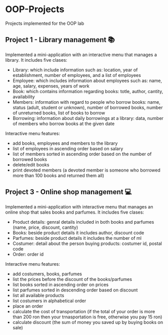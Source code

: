 # OOP-Projects

Projects implemented for the OOP lab

## Project 1 - Library management :books:
Implemented a mini-application with an interactive menu that manages a library. It includes five clases: 
* Library: which include information such as: location, year of establishment, number of employees, and a list of employees 
* Employee: which includes information about employees such as: name, age, salary, expenses, years of work
* Book: which contains information regarding books: totle, author, cantity, availability
* Members: information with regard to people who borrow books: name, status (adult, student or unknown), number of borrowed books, number of unreturned books, list of books to borrow
* Borrowing: information about daily borrowings at a library: data, number of members who borrow books at the given date

Interactive menu features:
* add books, employees and members to the library
* list of employees in ascending order based on salary
* list of members sorted in ascending order based on the number of borrowed books
* delete/edit books
* print devoted members (a devoted member is someone who borrowed more than 100 books and returned them all)

## Project 3 - Online shop management 	:computer:
Implemented a mini-application with interactive menu that manages an online shop that sales books and parfumes. It includes five clases: 
* Product details: genral details included in both books and parfumes (name, price, discount, cantity)
* Books: beside product details it includes author, discount code
* Parfumes: beside product details it includes the number of ml
* Costumer: detail about the person buying products: costumer id, postal code
* Order: order id

Interactive menu features:
* add costumers, books, parfumes
* list the prices before the discount of the books/parfumes
* list books sorted in ascending order on prices
* list parfumes sorted in descending order based on discount
* list all available products
* list costumers in alphabetical order
* place an order
* calculate the cost of transportation (if the total of your order is more than 200 ron then your trnasportation is free, otherwise you pay 15 ron)
* calculate discount (the sum of money you saved up by buying books on sale)

